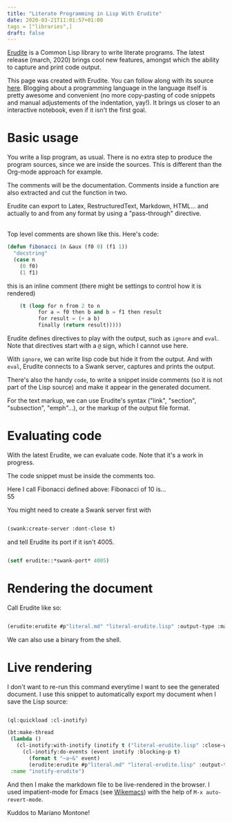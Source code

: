 ```yaml
---
title: "Literate Programming in Lisp With Erudite"
date: 2020-03-21T11:01:57+01:00
tags = ["libraries",]
draft: false
---
```


[Erudite](https://github.com/mmontone/erudite/) is a Common Lisp library to write literate programs.
The latest release (march, 2020) brings cool new features, amongst which the
ability to capture and print code output.

This page was created with Erudite. You can follow along with its
source [here](/blog/literate-erudite.lisp). Blogging about a programming language in the language itself is
pretty awesome and convenient (no more copy-pasting of code snippets
and manual adjustements of the indentation, yay!). It brings us closer
to an interactive notebook, even if it isn't the first goal.

# Basic usage


You write a lisp program, as usual. There is no extra step to produce the program sources,
since we are inside the sources. This is different than the Org-mode approach for example.

The comments will be the documentation. Comments inside a function are
also extracted and cut the function in two.

Erudite can export to Latex, RestructuredText, Markdown, HTML… and
actually to and from any format by using a "pass-through" directive.

<br>
Top level comments are shown like this. Here's code:

```lisp
(defun fibonacci (n &aux (f0 0) (f1 1))
  "docstring"
  (case n
    (0 f0)
    (1 f1)
```
this is an inline comment (there might be settings to control how it is rendered)

```lisp
    (t (loop for n from 2 to n
          for a = f0 then b and b = f1 then result
          for result = (+ a b)
          finally (return result)))))

```


Erudite defines directives to play with the output, such as `ignore` and `eval`. Note that directives start with a `@` sign, which I cannot use here.

With `ignore`, we can write lisp code but hide it from the output. And with `eval`, Erudite connects to a Swank server, captures and prints the output.

There's also the handy `code`, to write a snippet inside comments (so it is not part of
the Lisp source) and make it appear in the generated document.

For the text markup, we can use Erudite's
syntax ("link", "section", "subsection", "emph"…), or the markup of
the output file format.


# Evaluating code


With the latest Erudite, we can evaluate code. Note that it's a work
in progress.

The code snippet must be inside the comments too.

Here I call Fibonacci defined above: Fibonacci of 10 is…
<br>
55
<br>

You might need to create a Swank server first with


```lisp

(swank:create-server :dont-close t)
```

and tell Erudite its port if it isn't 4005.


```lisp

(setf erudite::*swank-port* 4005)
```

# Rendering the document


Call Erudite like so:

```lisp

(erudite:erudite #p"literal.md" "literal-erudite.lisp" :output-type :markdown)

```
We can also use a binary from the shell.

# Live rendering



I don't want to re-run this command everytime I want to see the generated document.
I use this snippet to automatically export my document when I save the Lisp source:

```lisp

(ql:quickload :cl-inotify)

(bt:make-thread
 (lambda ()
   (cl-inotify:with-inotify (inotify t ("literal-erudite.lisp" :close-write))
     (cl-inotify:do-events (event inotify :blocking-p t)
       (format t "~a~&" event)
       (erudite:erudite #p"literal.md" "literal-erudite.lisp" :output-type :markdown))))
 :name "inotify-erudite")

```

And then I make the markdown file to be live-rendered in the browser.
I used impatient-mode for Emacs (see [Wikemacs](http://wikemacs.org/wiki/Markdown#Live_preview_as_you_type)) with the help of `M-x auto-revert-mode`.

Kuddos to Mariano Montone!

